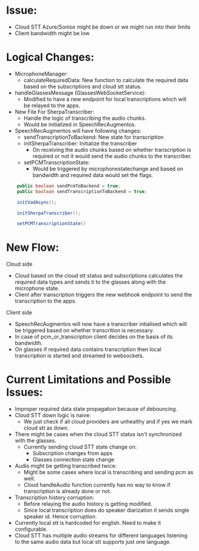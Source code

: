 # Issue:
- Cloud STT Azure/Soniox might be down or we might run into their limits
- Client bandwidth might be low

# Logical Changes:
- MicrophoneManager:
    - calculateRequiredData:
        New function to calculate the required data based on the subscriptions and cloud stt status.
- handleGlassesMessage (GlassesWebSocketService):
    - Modified to have a new endpoint for local transcriptions which will be relayed to the apps.
- New File For SherpaTranscriber:
    - Handle the logic of transcribing the audio chunks.
    - Would be initialized in SpeechRecAugmentos.
- SpeechRecAugmentos will have following changes:
    - sendTranscriptionToBackend: New state for transcription
    - initSherpaTranscriber: Initialize the transcriber
        - On receiving the audio chunks based on whether transcription is required or not it would send the audio chunks to the transcriber.
    - setPCMTranscriptionState: 
        - Would be triggered by microphonestatechange and based on bandwidth and required data would set the flags.
```java
    public boolean sendPcmToBackend = true;
    public boolean sendTranscriptionToBackend = true;

    initVadAsync();

    initSherpaTranscriber();

    setPCMTranscriptionState()
```

# New Flow:
Cloud side
- Cloud based on the cloud stt status and subscriptions calculates the required data types and sends it to the glasses along with the microphone state.
- Client after transcription triggers the new webhook endpoint to send the transcription to the apps.

Client side
- SpeechRecAugmentos will now have a transcriber intialised which will be triggered based on whether transcrition is necessary.
- In case of pcm_or_transcription client decides on the basis of its bandwidth.
- On glasses if required data contains transcription then local transcription is started and streamed to websockets.


# Current Limitations and Possible Issues:
- Improper required data state propagation because of debouncing.
- Cloud STT down logic is naive:
    - We just check if all cloud providers are unhealthy and if yes we mark cloud stt as down.
- There might be cases when the cloud STT status isn't synchronized with the glasses.
    - Currently sending cloud STT state change on:
        - Subscription changes from apps
        - Glasses connection state change
- Audio might be getting transcribed twice:
    - Might be some cases where local is transcribing and sending pcm as well.
    - Cloud handleAudio function currently has no way to know if transcription is already done or not.
- Transcription history corruption:
    - Before relaying the audio history is getting modified.
    - Since local transcription does do speaker diarization it sends single speaker id. Hence corruption.
- Currently local stt is hardcoded for english. Need to make it configurable.
- Cloud STT has multiple audio streams for different languages listening to the same audio data but local stt supports just one language.